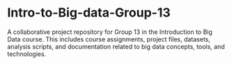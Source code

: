 # Intro-to-Big-data-Group-13
A collaborative project repository for Group 13 in the Introduction to Big Data course. This includes course assignments, project files, datasets, analysis scripts, and documentation related to big data concepts, tools, and technologies.
